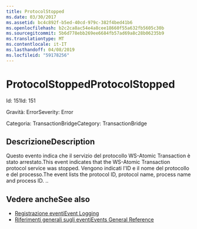 ```yaml
---
title: ProtocolStopped
ms.date: 03/30/2017
ms.assetid: bc4c892f-b5ed-40cd-979c-382f4bed41b6
ms.openlocfilehash: b2c2ca8ac54e4a8cee18660f55a632fb5605c30b
ms.sourcegitcommit: 5b6d778ebb269ee6684fb57ad69a8c28b06235b9
ms.translationtype: MT
ms.contentlocale: it-IT
ms.lasthandoff: 04/08/2019
ms.locfileid: "59178256"
---
```

# <a name="protocolstopped"></a><span data-ttu-id="607ee-102">ProtocolStopped</span><span class="sxs-lookup"><span data-stu-id="607ee-102">ProtocolStopped</span></span>
<span data-ttu-id="607ee-103">Id: 151</span><span class="sxs-lookup"><span data-stu-id="607ee-103">Id: 151</span></span>  
  
 <span data-ttu-id="607ee-104">Gravità: Error</span><span class="sxs-lookup"><span data-stu-id="607ee-104">Severity: Error</span></span>  
  
 <span data-ttu-id="607ee-105">Categoria: TransactionBridge</span><span class="sxs-lookup"><span data-stu-id="607ee-105">Category: TransactionBridge</span></span>  
  
## <a name="description"></a><span data-ttu-id="607ee-106">Descrizione</span><span class="sxs-lookup"><span data-stu-id="607ee-106">Description</span></span>  
 <span data-ttu-id="607ee-107">Questo evento indica che il servizio del protocollo WS-Atomic Transaction è stato arrestato.</span><span class="sxs-lookup"><span data-stu-id="607ee-107">This event indicates that the WS-Atomic Transaction protocol service was stopped.</span></span> <span data-ttu-id="607ee-108">Vengono indicati l'ID e il nome del protocollo e del processo.</span><span class="sxs-lookup"><span data-stu-id="607ee-108">The event lists the protocol ID, protocol name, process name and process ID.</span></span> <span data-ttu-id="607ee-109">.</span><span class="sxs-lookup"><span data-stu-id="607ee-109">.</span></span>  
  
## <a name="see-also"></a><span data-ttu-id="607ee-110">Vedere anche</span><span class="sxs-lookup"><span data-stu-id="607ee-110">See also</span></span>

- [<span data-ttu-id="607ee-111">Registrazione eventi</span><span class="sxs-lookup"><span data-stu-id="607ee-111">Event Logging</span></span>](../../../../../docs/framework/wcf/diagnostics/event-logging/index.md)
- [<span data-ttu-id="607ee-112">Riferimenti generali sugli eventi</span><span class="sxs-lookup"><span data-stu-id="607ee-112">Events General Reference</span></span>](../../../../../docs/framework/wcf/diagnostics/event-logging/events-general-reference.md)
